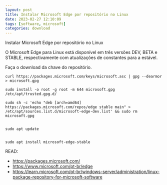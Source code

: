 ```yaml
---
layout: post
title: Instalar Microsoft Edge por repositório no Linux
date: 2023-02-27 12:10:09 
tags: [software, microsoft]
categories: download
---  
```


Instalar Microsoft Edge por repositório no Linux

O Microsoft Edge para Linux está disponível em três versões DEV, BETA e STABLE, respectivamente com atualizações de constantes para a estável.

Faça o download da chave do repositório.

    curl https://packages.microsoft.com/keys/microsoft.asc | gpg --dearmor > microsoft.gpg

    sudo install -o root -g root -m 644 microsoft.gpg /etc/apt/trusted.gpg.d/

    sudo sh -c 'echo "deb [arch=amd64] https://packages.microsoft.com/repos/edge stable main" > /etc/apt/sources.list.d/microsoft-edge-dev.list' && sudo rm microsoft.gpg


    sudo apt update


    sudo apt install microsoft-edge-stable

READ:

* https://packages.microsoft.com/ 
* https://www.microsoft.com/pt-br/edge
* https://learn.microsoft.com/pt-br/windows-server/administration/linux-package-repository-for-microsoft-software
